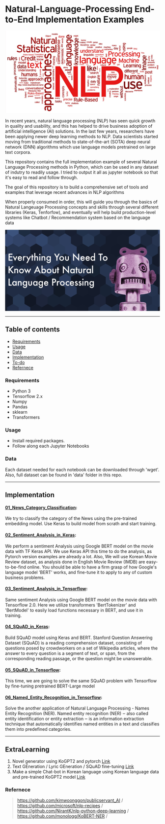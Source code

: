 # Natural-Language-Processing End-to-End Implementation Examples

![nlp](./img/nlp.jpg)

In recent years, natural language processing (NLP) has seen quick growth in quality and usability, and this has helped to drive business adoption of artificial intelligence (AI) solutions. In the last few years, researchers have been applying newer deep learning methods to NLP. Data scientists started moving from traditional methods to state-of-the-art (SOTA) deep neural network (DNN) algorithms which use language models pretrained on large text corpora.

This repository contains the full implementation example of several Natural Language Processing methods in Python, which can be used in any dataset of indutry to readily usage. I tried to output it all as jupyter notebook so that it's easy to read and follow through. 

The goal of this repository is to build a comprehensive set of tools and examples that leverage recent advances in NLP algorithms

When properly consumed in order, this will guide you through the basics of Natural Langeuage Processing concepts and skills through several different libraries (Keras, Tenforfow), and eventually will help build production-level systems like Chatbot / Recommendation system based on the language data 

![aa](./img/natural-language-processing-introduction.jpg)


<hr>


## Table of contents
* [Requirements](#Requirements)
* [Usage](#Usage)
* [Data](#Data)
* [Implementation](#Implementation)
* [To-do](#ExtraLearning)
* [Refernece](#Refernece)


### Requirements
- Python 3
- Tensorflow 2.x 
- Numpy
- Pandas
- sklearn
- Transformers


### Usage
- Install required packages.
- Follow along each Jupyter Notebooks


### Data
Each dataset needed for each notebook can be downloaded through 'wget'. Also, full dataset can be found in 'data' folder in this repo.

<hr>

## Implementation

  #### [01_News_Category_Classification](https://github.com/hyunjoonbok/Python-Projects/blob/master/vanilla/Ship_Crew_Size_ML_Model.ipynb): 
  We try to classify the category of the News using the pre-trained embedding model. Use Keras to build model from scrath and start training.
  
  #### [02_Sentiment_Analysis_in_Keras](https://github.com/hyunjoonbok/Python-Projects/blob/master/vanilla/Ship_Crew_Size_ML_Model.ipynb): 
  We perform a sentiment Analysis using Google BERT model on the movie data with TF Keras API. We use Keras API this time to do the analysis, as Pytorch version examples are already a lot. Also, We will use Korean Movie Review dataset, as analysis done in English Movie Review (IMDB) are easy-to-be-find online. You should be able to have a firm grasp of how Google's language model 'BERT' works, and fine-tune it to apply to any of custom business problems. 

  #### [03_Sentiment_Analysis_in_Tensorflow](https://github.com/hyunjoonbok/Python-Projects/blob/master/vanilla/Ship_Crew_Size_ML_Model.ipynb): 
  Same sentiment Analysis using Google BERT model on the movie data with Tensorflow 2.0. Here we utilize transformers 'BertTokenizer' and 'BertModel' to easily load functions necessary in BERT, and use it in training. 
  
  #### [04_SQuAD_in_Keras](https://github.com/hyunjoonbok/Python-Projects/blob/master/vanilla/Ship_Crew_Size_ML_Model.ipynb): 
  Build SQuAD model using Keras and BERT. Stanford Question Answering Dataset (SQuAD) is a reading comprehension dataset, consisting of questions posed by crowdworkers on a set of Wikipedia articles, where the answer to every question is a segment of text, or span, from the corresponding reading passage, or the question might be unanswerable.   
  
  #### [05_SQuAD_in_Tensorflow](https://github.com/hyunjoonbok/Python-Projects/blob/master/vanilla/Ship_Crew_Size_ML_Model.ipynb): 
  This time, we are going to solve the same SQuAD problem with Tensorflow by fine-tuning pretrained BERT-Large model  
  
  #### [06_Named_Entity_Recognition_in_Tensorflow](https://github.com/hyunjoonbok/Python-Projects/blob/master/vanilla/Ship_Crew_Size_ML_Model.ipynb):
  Solve the another application of Natural Language Processing - Names Entity Recognition (NER). Named entity recognition (NER) ‒ also called entity identification or entity extraction ‒ is an information extraction technique that automatically identifies named entities in a text and classifies them into predefined categories.
  
<hr>

## ExtraLearning 
1. Novel generator using KoGPT2 and pytorch [Link](https://github.com/shbictai/narrativeKoGPT2?fbclid=IwAR1sRXEtzaVYPB5Ez3txT4M1DXZs3sQ24kYWKaXR3QDY-6gkr2xL18kD3g4)
2. Text GEneration / Lyric GEneration / SQuAD fine-tuning [Link](https://github.com/MrBananaHuman/KorGPT2Tutorial)
3. Make a simple Chat-bot in Korean language using Korean language data and pre-trained KoGPT2 model [Link](https://github.com/haven-jeon/KoGPT2-chatbot)


### Refernece
> https://github.com/kimwoonggon/publicservant_AI /
> https://github.com/microsoft/nlp-recipes /
> https://github.com/NirantK/nlp-python-deep-learning /
> https://github.com/monologg/KoBERT-NER /
